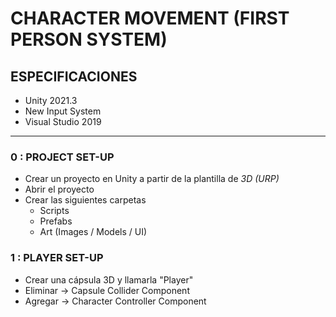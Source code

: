 # CHARACTER MOVEMENT (FIRST PERSON SYSTEM)
## ESPECIFICACIONES
- Unity 2021.3
- New Input System
- Visual Studio 2019
---
### 0 : PROJECT SET-UP
- Crear un proyecto en Unity a partir de la plantilla de _3D (URP)_
- Abrir el proyecto
- Crear las siguientes carpetas
  - Scripts
  - Prefabs
  - Art (Images / Models / UI)

### 1 : PLAYER SET-UP
- Crear una cápsula 3D y llamarla "Player"
- Eliminar -> Capsule Collider Component
- Agregar -> Character Controller Component
